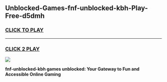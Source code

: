 
## Unblocked-Games-fnf-unblocked-kbh-Play-Free-d5dmh
<h3>
<a href="https://premium76.site?title=fnf-unblocked-kbh&ref=18A1">CLICK TO PLAY</a></h3>
<hr>

<h3>
<a href="https://premium76.site?title=fnf-unblocked-kbh&ref=18A1">CLICK 2 PLAY</a>
  
</h3>

<a href="https://premium76.site?title=fnf-unblocked-kbh&ref=18A1"><img src="https://clearcache.store/games.png"></a>


**fnf-unblocked-kbh games unblocked: Your Gateway to Fun and Accessible Online Gaming**
